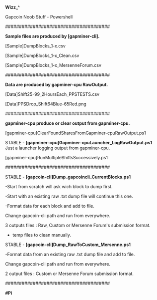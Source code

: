 **Wizz_^**

Gapcoin Noob Stuff - Powershell

######################################

**Sample files are produced by [gapminer-cli].**

[Sample]DumpBlocks_1-x.csv

[Sample]DumpBlocks_1-x_Clean.csv

[Sample]DumpBlocks_1-x_MersenneForum.csv

######################################

**Data are produced by gapminer-cpu RawOutput.**

[Data]Shift25-99_2HoursEach_PPSTESTS.csv

[Data]PPSDrop_Shift64Blue-65Red.png

######################################

**gapminer-cpu produce or clear output from gapminer-cpu.**

[gapminer-cpu]ClearFoundSharesFromGapminer-cpuRawOutput.ps1


STABLE - **[gapminer-cpu]Gapminer-cpuLauncher_LogRawOutput.ps1**
  Just a launcher logging output from gapminer-cpu.

[gapminer-cpu]RunMultipleShiftsSuccessively.ps1


######################################


STABLE - **[gapcoin-cli]Dump_gapcoincli_CurrentBlocks.ps1**

  -Start from scratch will ask wich block to dump first.
  
  -Start with an existing raw .txt dump file will continue this one.
  
  -Format data for each block and add to file.
  
  Change gapcoin-cli path and run from everywhere.
  
  3 outputs files : Raw, Custom or Mersenne Forum's submission format.
  
  + temp files to clean manually.


STABLE - **[gapcoin-cli]Dump_RawToCustom_Mersenne.ps1**

  -Format data from an existing raw .txt dump file and add to file.
  
  Change gapcoin-cli path and run from everywhere.
  
  2 output files : Custom or Mersenne Forum submission format.
  

######################################

**#Pi**
